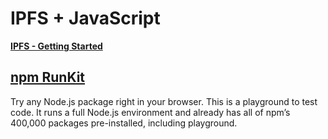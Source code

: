 # IPFS + JavaScript

**[IPFS - Getting Started](https://www.youtube.com/watch?v=pap18o5Ntxw)**

## [npm RunKit](https://npm.runkit.com/playground)
Try any Node.js package right in your browser. 
This is a playground to test code.
It runs a full Node.js environment and already has all of npm’s 400,000 packages pre-installed, including playground.
